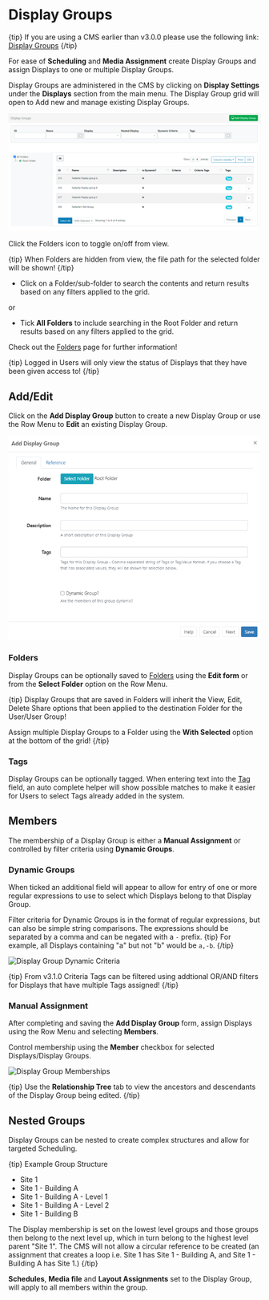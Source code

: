 <!--toc=displays-->

# Display Groups

{tip}
If you are using a CMS earlier than v3.0.0 please use the following link: [Display Groups](displays_groups_2.html)
{/tip}

For ease of **Scheduling** and **Media Assignment** create Display Groups and assign Displays to one or multiple Display Groups. 

Display Groups are administered in the CMS by clicking on **Display Settings** under the **Displays** section from the main menu. The Display Group grid will open to Add new and manage existing Display Groups.

![Display Groups Grid](img/v3_displays_groups_grid.png)

Click the Folders icon to toggle on/off from view.  

{tip}
When Folders are hidden from view, the file path for the selected folder will be shown!
{/tip}

- Click on a Folder/sub-folder to search the contents and return results based on any filters applied to the grid.

or

- Tick **All Folders** to include searching in the Root Folder and return results based on any filters applied to the grid.

Check out the [Folders](/manual/en/tour_folders.html) page for further information!

{tip}
Logged in Users will only view the status of Displays that they have been given access to!
{/tip}

## Add/Edit 

Click on the **Add Display Group** button to create a new Display Group or use the Row Menu to **Edit** an existing Display Group.

![Add Display Group](img/v3_displays_groups_add.png)

### Folders

Display Groups can be optionally saved to [Folders](tour_folders.html) using the **Edit form** or from the **Select Folder** option on the Row Menu.

{tip}
Display Groups  that are saved in Folders will inherit the View, Edit, Delete Share options that been applied to the destination Folder for the User/User Group!

Assign multiple Display Groups to a Folder using the **With Selected** option at the bottom of the grid!
{/tip}

### Tags

Display Groups can be optionally tagged.  When entering text into the [Tag](tour_tags.html) field, an auto complete helper will show possible matches to make it easier for Users to select Tags already added in the system.

## Members

The membership of a Display Group is either a **Manual Assignment** or controlled by filter criteria using **Dynamic Groups**. 

### Dynamic Groups

When ticked an additional field will appear to allow for entry of one or more regular expressions to use to select which Displays belong to that Display Group.

Filter criteria for Dynamic Groups is in the format of regular expressions, but can also be simple string comparisons. The expressions should be separated by a comma and can be negated with a `-` prefix.
{tip}
For example, all Displays containing "a" but not "b" would be `a,-b`.
{/tip}



![Display Group Dynamic Criteria](img/v3_displays_group_dynamic.png)

{tip}
From v3.1.0 Criteria Tags can be filtered using addtional OR/AND filters for Displays that have multiple Tags assigned!
{/tip}



### Manual Assignment

After completing and saving the **Add Display Group** form,  assign Displays using the Row Menu and selecting **Members**.

Control membership using the **Member** checkbox for selected Displays/Display Groups.

![Display Group Memberships](img/displays_groups_memberships.png)

{tip}
Use the **Relationship Tree** tab to view the ancestors and descendants of the Display Group being edited.
{/tip}



## Nested Groups

Display Groups can be nested to create complex structures and allow for targeted Scheduling.

{tip}
Example Group Structure

- Site 1
- Site 1 - Building A
- Site 1 - Building A - Level 1
- Site 1 - Building A - Level 2
- Site 1 - Building B

The Display membership is set on the lowest level groups and those groups then belong to the next level up, which in turn belong to the highest level parent "Site 1".
The CMS will not allow a circular reference to be created (an assignment that creates a loop i.e. Site 1 has Site 1 - Building A, and Site 1 - Building A has Site 1.)
{/tip}

**Schedules**, **Media file** and **Layout Assignments** set to the Display Group, will apply to all members within the group.

